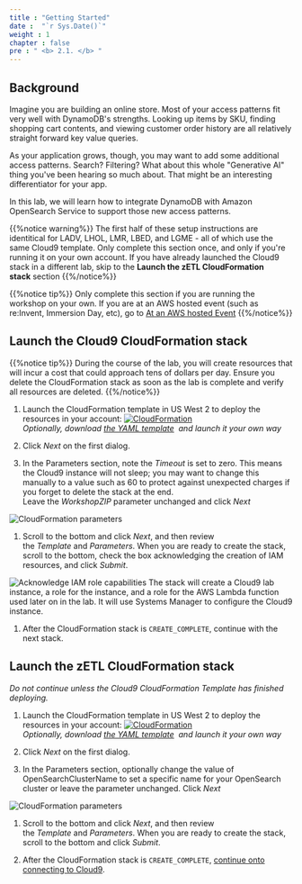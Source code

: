```yaml
---
title : "Getting Started"
date :  "`r Sys.Date()`" 
weight : 1
chapter : false
pre : " <b> 2.1. </b> "
---
```

## Background
Imagine you are building an online store. Most of your access patterns fit very well with DynamoDB's strengths. Looking up items by SKU, finding shopping cart contents, and viewing customer order history are all relatively straight forward key value queries.

As your application grows, though, you may want to add some additional access patterns. Search? Filtering? What about this whole "Generative AI" thing you've been hearing so much about. That might be an interesting differentiator for your app.

In this lab, we will learn how to integrate DynamoDB with Amazon OpenSearch Service to support those new access patterns.

{{%notice warning%}}
The first half of these setup instructions are identitical for LADV, LHOL, LMR, LBED, and LGME - all of which use the same Cloud9 template. Only complete this section once, and only if you're running it on your own account. If you have already launched the Cloud9 stack in a different lab, skip to the **Launch the zETL CloudFormation stack** section
{{%/notice%}}

{{%notice tip%}}
Only complete this section if you are running the workshop on your own. If you are at an AWS hosted event (such as re:Invent, Immersion Day, etc), go to [At an AWS hosted Event](https://catalog.workshops.aws/dynamodb-labs/en-US/dynamodb-opensearch-zetl/setup/aws-ws-event)
{{%/notice%}}

## Launch the Cloud9 CloudFormation stack

{{%notice tip%}}
During the course of the lab, you will create resources that will incur a cost that could approach tens of dollars per day. Ensure you delete the CloudFormation stack as soon as the lab is complete and verify all resources are deleted.
{{%/notice%}}


1. Launch the CloudFormation template in US West 2 to deploy the resources in your account: [![CloudFormation](https://static.us-east-1.prod.workshops.aws/public/c768eb2c-360b-491e-8422-bfd253e11581/static/images/cloudformation-launch-stack.png)](https://console.aws.amazon.com/cloudformation/home?region=us-west-2#/stacks/new?stackName=DynamoDBID&templateURL=https://s3.amazonaws.com/amazon-dynamodb-labs.com/assets/C9.yaml)  
    _Optionally, download [the YAML template](https://s3.amazonaws.com/amazon-dynamodb-labs.com/assets/C9.yaml)  and launch it your own way_
    
2. Click _Next_ on the first dialog.
    
3. In the Parameters section, note the _Timeout_ is set to zero. This means the Cloud9 instance will not sleep; you may want to change this manually to a value such as 60 to protect against unexpected charges if you forget to delete the stack at the end.  
    Leave the _WorkshopZIP_ parameter unchanged and click _Next_
    

![CloudFormation parameters](/images/2/2.1/2.png)

1. Scroll to the bottom and click _Next_, and then review the _Template_ and _Parameters_. When you are ready to create the stack, scroll to the bottom, check the box acknowledging the creation of IAM resources, and click _Submit_.

![Acknowledge IAM role capabilities](/images/2/2.1/3.png) The stack will create a Cloud9 lab instance, a role for the instance, and a role for the AWS Lambda function used later on in the lab. It will use Systems Manager to configure the Cloud9 instance.

1. After the CloudFormation stack is `CREATE_COMPLETE`, continue with the next stack.

## Launch the zETL CloudFormation stack

_Do not continue unless the Cloud9 CloudFormation Template has finished deploying._

1. Launch the CloudFormation template in US West 2 to deploy the resources in your account: [![CloudFormation](https://static.us-east-1.prod.workshops.aws/public/c768eb2c-360b-491e-8422-bfd253e11581/static/images/cloudformation-launch-stack.png)](https://console.aws.amazon.com/cloudformation/home?region=us-west-2#/stacks/new?stackName=DynamoDBzETL&templateURL=https://s3.amazonaws.com/amazon-dynamodb-labs.com/assets/dynamodb-opensearch-setup.yaml)  
    _Optionally, download [the YAML template](https://s3.amazonaws.com/amazon-dynamodb-labs.com/assets/dynamodb-opensearch-setup.yaml)  and launch it your own way_
    
2. Click _Next_ on the first dialog.
    
3. In the Parameters section, optionally change the value of OpenSearchClusterName to set a specific name for your OpenSearch cluster or leave the parameter unchanged. Click _Next_
    

![CloudFormation parameters](/images/2/2.1/4.png)

1. Scroll to the bottom and click _Next_, and then review the _Template_ and _Parameters_. When you are ready to create the stack, scroll to the bottom and click _Submit_.
    
2. After the CloudFormation stack is `CREATE_COMPLETE`, [continue onto connecting to Cloud9](https://catalog.workshops.aws/dynamodb-labs/en-US/dynamodb-opensearch-zetl/setup/Step1).